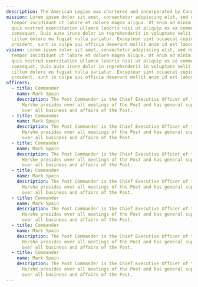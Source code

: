 ```yaml
---
description: The American Legion was chartered and incorporated by Congress in 1919 as a patriotic veterans organization devoted to mutual helpfulness.
mission: Lorem ipsum dolor sit amet, consectetur adipiscing elit, sed do eiusmod
  tempor incididunt ut labore et dolore magna aliqua. Ut enim ad minim veniam,
  quis nostrud exercitation ullamco laboris nisi ut aliquip ex ea commodo
  consequat. Duis aute irure dolor in reprehenderit in voluptate velit esse
  cillum dolore eu fugiat nulla pariatur. Excepteur sint occaecat cupidatat non
  proident, sunt in culpa qui officia deserunt mollit anim id est laborum.
vision: Lorem ipsum dolor sit amet, consectetur adipiscing elit, sed do eiusmod
  tempor incididunt ut labore et dolore magna aliqua. Ut enim ad minim veniam,
  quis nostrud exercitation ullamco laboris nisi ut aliquip ex ea commodo
  consequat. Duis aute irure dolor in reprehenderit in voluptate velit esse
  cillum dolore eu fugiat nulla pariatur. Excepteur sint occaecat cupidatat non
  proident, sunt in culpa qui officia deserunt mollit anim id est laborum.
officers:
  - title: Commander
    name: Mark Spain
    description: The Post Commander is the Chief Executive Officer of the Post.
      He/she presides over all meetings of the Post and has general supervision
      over all business and affairs of the Post.
  - title: Commander
    name: Mark Spain
    description: The Post Commander is the Chief Executive Officer of the Post.
      He/she presides over all meetings of the Post and has general supervision
      over all business and affairs of the Post.
  - title: Commander
    name: Mark Spain
    description: The Post Commander is the Chief Executive Officer of the Post.
      He/she presides over all meetings of the Post and has general supervision
      over all business and affairs of the Post.
  - title: Commander
    name: Mark Spain
    description: The Post Commander is the Chief Executive Officer of the Post.
      He/she presides over all meetings of the Post and has general supervision
      over all business and affairs of the Post.
  - title: Commander
    name: Mark Spain
    description: The Post Commander is the Chief Executive Officer of the Post.
      He/she presides over all meetings of the Post and has general supervision
      over all business and affairs of the Post.
  - title: Commander
    name: Mark Spain
    description: The Post Commander is the Chief Executive Officer of the Post.
      He/she presides over all meetings of the Post and has general supervision
      over all business and affairs of the Post.
  - title: Commander
    name: Mark Spain
    description: The Post Commander is the Chief Executive Officer of the Post.
      He/she presides over all meetings of the Post and has general supervision
      over all business and affairs of the Post.
---
```

